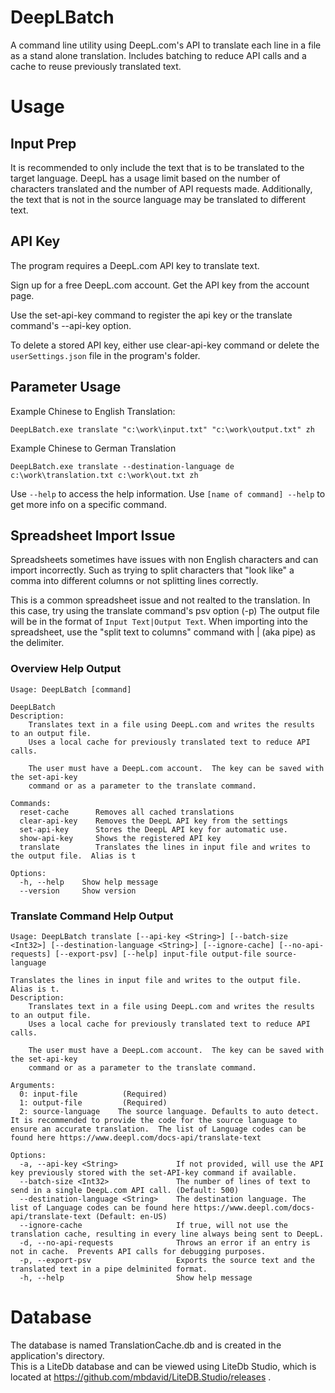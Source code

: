 # DeepLBatch

A command line utility using DeepL.com's API to translate each line in a file as a stand alone translation.
Includes batching to reduce API calls and a cache to reuse previously translated text.

# Usage

## Input Prep

It is recommended to only include the text that is to be translated to the target language.
DeepL has a usage limit based on the number of characters translated and the number of API requests made.
Additionally, the text that is not in the source language may be translated to different text.


## API Key
The program requires a DeepL.com API key to translate text.


Sign up for a free DeepL.com account.  Get the API key from the account page.

Use the set-api-key command to register the api key or the translate command's --api-key option.

To delete a stored API key, either use clear-api-key command or delete the ```userSettings.json``` file in the program's folder.


## Parameter Usage


Example Chinese to English Translation:
```
DeepLBatch.exe translate "c:\work\input.txt" "c:\work\output.txt" zh
```

Example Chinese to German Translation
```
DeepLBatch.exe translate --destination-language de c:\work\translation.txt c:\work\out.txt zh
```


Use ```--help``` to access the help information.  Use ```[name of command] --help``` to get more info on a specific command.

## Spreadsheet Import Issue

Spreadsheets sometimes have issues with non English characters and can import incorrectly.  Such as trying to split characters that "look like" a comma into different columns
or not splitting lines correctly.

This is a common spreadsheet issue and not realted to the translation.  In this case, try using the translate command's psv option (-p)
The output file will be in the format of ```Input Text|Output Text```.  When importing into the spreadsheet, use the "split text to columns" command with | (aka pipe) as the delimiter. 

### Overview Help Output
```
Usage: DeepLBatch [command]

DeepLBatch
Description:
    Translates text in a file using DeepL.com and writes the results to an output file.
    Uses a local cache for previously translated text to reduce API calls.

    The user must have a DeepL.com account.  The key can be saved with the set-api-key
    command or as a parameter to the translate command.

Commands:
  reset-cache      Removes all cached translations
  clear-api-key    Removes the DeepL API key from the settings
  set-api-key      Stores the DeepL API key for automatic use.
  show-api-key     Shows the registered API key
  translate        Translates the lines in input file and writes to the output file.  Alias is t

Options:
  -h, --help    Show help message
  --version     Show version
```

### Translate Command Help Output

```
Usage: DeepLBatch translate [--api-key <String>] [--batch-size <Int32>] [--destination-language <String>] [--ignore-cache] [--no-api-requests] [--export-psv] [--help] input-file output-file source-language

Translates the lines in input file and writes to the output file.  Alias is t.
Description:
    Translates text in a file using DeepL.com and writes the results to an output file.
    Uses a local cache for previously translated text to reduce API calls.

    The user must have a DeepL.com account.  The key can be saved with the set-api-key
    command or as a parameter to the translate command.

Arguments:
  0: input-file          (Required)
  1: output-file         (Required)
  2: source-language    The source language. Defaults to auto detect.  It is recommended to provide the code for the source language to ensure an accurate translation.  The list of Language codes can be found here https://www.deepl.com/docs-api/translate-text

Options:
  -a, --api-key <String>             If not provided, will use the API key previously stored with the set-API-key command if available.
  --batch-size <Int32>               The number of lines of text to send in a single DeepL.com API call. (Default: 500)
  --destination-language <String>    The destination language. The list of Language codes can be found here https://www.deepl.com/docs-api/translate-text (Default: en-US)
  --ignore-cache                     If true, will not use the translation cache, resulting in every line always being sent to DeepL.
  -d, --no-api-requests              Throws an error if an entry is not in cache.  Prevents API calls for debugging purposes.
  -p, --export-psv                   Exports the source text and the translated text in a pipe delminited format.
  -h, --help                         Show help message

```

# Database
The database is named TranslationCache.db and is created in the application's directory.  
This is a LiteDb database and can be viewed using LiteDb Studio, which is located at https://github.com/mbdavid/LiteDB.Studio/releases .
